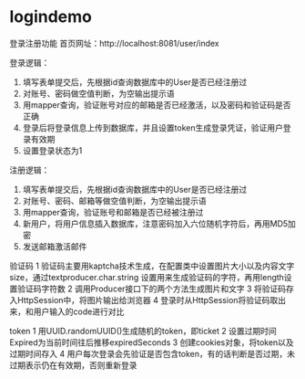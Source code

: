 # logindemo
登录注册功能
首页网址：http://localhost:8081/user/index

登录逻辑：
1. 填写表单提交后，先根据id查询数据库中的User是否已经注册过
2. 对账号、密码做空值判断，为空输出提示语
3. 用mapper查询，验证账号对应的邮箱是否已经激活，以及密码和验证码是否正确
4. 登录后将登录信息上传到数据库，并且设置token生成登录凭证，验证用户登录有效期
5. 设置登录状态为1

注册逻辑：
1. 填写表单提交后，先根据id查询数据库中的User是否已经注册过
2. 对账号、密码、邮箱等做空值判断，为空输出提示语
3. 用mapper查询，验证账号和邮箱是否已经被注册过
4. 新用户，将用户信息插入数据库，注意密码加入六位随机字符后，再用MD5加密
5. 发送邮箱激活邮件

验证码
1 验证码主要用kaptcha技术生成，在配置类中设置图片大小以及内容文字size，通过textproducer.char.string 设置用来生成验证码的字符，再用length设置验证码字符数
2 调用Producer接口下的两个方法生成图片和文字
3 将验证码存入HttpSession中，将图片输出给浏览器
4 登录时从HttpSession将验证码取出来，和用户输入的code进行对比

token
1 用UUID.randomUUID()生成随机的token，即ticket
2 设置过期时间Expired为当前时间往后推移expiredSeconds
3 创建cookies对象，将token以及过期时间存入
4 用户每次登录会先验证是否包含token，有的话判断是否过期，未过期表示仍在有效期，否则重新登录


